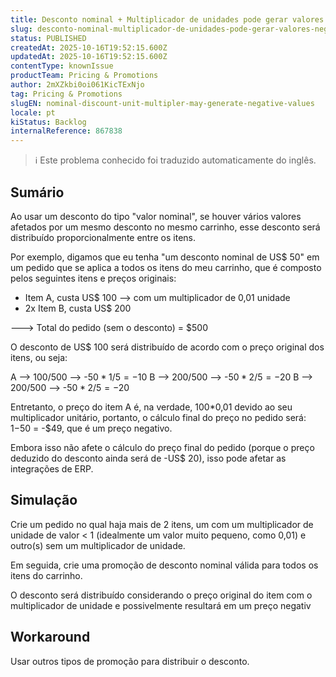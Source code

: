 ```yaml
---
title: Desconto nominal + Multiplicador de unidades pode gerar valores negativos
slug: desconto-nominal-multiplicador-de-unidades-pode-gerar-valores-negativos
status: PUBLISHED
createdAt: 2025-10-16T19:52:15.600Z
updatedAt: 2025-10-16T19:52:15.600Z
contentType: knownIssue
productTeam: Pricing & Promotions
author: 2mXZkbi0oi061KicTExNjo
tag: Pricing & Promotions
slugEN: nominal-discount-unit-multipler-may-generate-negative-values
locale: pt
kiStatus: Backlog
internalReference: 867838
---
```


>ℹ️ Este problema conhecido foi traduzido automaticamente do inglês.

## Sumário


Ao usar um desconto do tipo "valor nominal", se houver vários valores afetados por um mesmo desconto no mesmo carrinho, esse desconto será distribuído proporcionalmente entre os itens.

Por exemplo, digamos que eu tenha "um desconto nominal de US$ 50" em um pedido que se aplica a todos os itens do meu carrinho, que é composto pelos seguintes itens e preços originais:

- Item A, custa US$ 100 --> com um multiplicador de 0,01 unidade
- 2x Item B, custa US$ 200


---> Total do pedido (sem o desconto) = $500

O desconto de US$ 100 será distribuído de acordo com o preço original dos itens, ou seja:

A --> 100/500 --> -$50*1/5 = -$10
B --> 200/500 --> -$50*2/5 = -$20
B --> 200/500 --> -$50*2/5 = -$20

Entretanto, o preço do item A é, na verdade, 100*0,01 devido ao seu multiplicador unitário, portanto, o cálculo final do preço no pedido será: $1-$50 = -$49, que é um preço negativo.

Embora isso não afete o cálculo do preço final do pedido (porque o preço deduzido do desconto ainda será de -US$ 20), isso pode afetar as integrações de ERP.


## Simulação


Crie um pedido no qual haja mais de 2 itens, um com um multiplicador de unidade de valor < 1 (idealmente um valor muito pequeno, como 0,01) e outro(s) sem um multiplicador de unidade.

Em seguida, crie uma promoção de desconto nominal válida para todos os itens do carrinho.

O desconto será distribuído considerando o preço original do item com o multiplicador de unidade e possivelmente resultará em um preço negativ
## Workaround


Usar outros tipos de promoção para distribuir o desconto.



